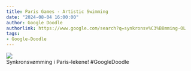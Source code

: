 ```yaml
---
title: Paris Games - Artistic Swimming
date: "2024-08-04 16:00:00"
author: Google Doodle
authorlink: https://www.google.com/search?q=synkronsv%C3%B8mming-OL
tags:
- Google-Doodle
---
```

<img src="https://www.google.com/logos/doodles/2024/paris-games-artistic-swimming-6753651837110445-law.gif" referrerpolicy="no-referrer"><br>Synkronsvømming i Paris-lekene! #GoogleDoodle